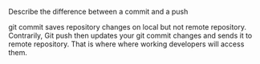 Describe the difference between a commit and a push


git commit saves repository changes on local but not remote repository. Contrarily, Git push then updates your git commit changes and sends it to remote repository. That is where where working developers will access them.